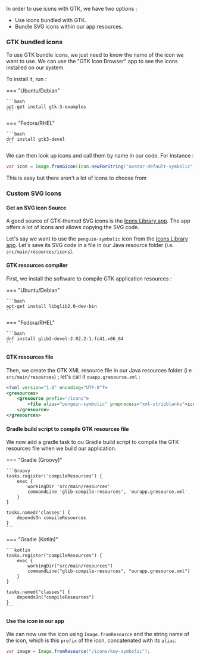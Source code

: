 In order to use icons with GTK, we have two options : 

- Use icons bundled with GTK.
- Bundle SVG icons within our app resources.

### GTK bundled icons

To use GTK bundle icons, we just need to know the name of the icon we want to use. We can use the "GTK Icon Browser" app to see the icons installed on our system.

To install it, run :

=== "Ubuntu/Debian"

    ```bash
    apt-get install gtk-3-examples
    ```

=== "Fedora/RHEL"

    ```bash
    dnf install gtk3-devel
    ```


We can then look up icons and call them by name in our code. For instance :

```Java
var icon = Image.fromGicon(Icon.newForString("avatar-default-symbolic"));
```

This is easy but there aren't a lot of icons to choose from

### Custom SVG Icons

#### Get an SVG icon Source

A good source of GTK-themed SVG icons is the [Icons Library app](https://flathub.org/apps/org.gnome.design.IconLibrary). The app offers a lot of icons and allows copying the SVG code.

Let's say we want to use the `penguin-symbolic` icon from the [Icons Library app](https://flathub.org/apps/org.gnome.design.IconLibrary). Let's save its SVG code in a file in our Java resource folder (i.e. `src/main/resources/icons`).

#### GTK resources compiler

First, we install the software to compile GTK application resources : 

=== "Ubuntu/Debian"

    ```bash
    apt-get install libglib2.0-dev-bin
    ```

=== "Fedora/RHEL"

    ```bash
    dnf install glib2-devel-2.82.2-1.fc41.x86_64
    ```

#### GTK resources file

Then, we create the GTK XML resource file in our Java resources folder (i.e `src/main/resources`) ; let's call it `ouapp.gresource.xml` :

```xml
<?xml version="1.0" encoding="UTF-8"?>
<gresources>
    <gresource prefix="/icons">
        <file alias="penguin-symbolic" preprocess="xml-stripblanks">icons/penguin-symbolic.svg</file>
    </gresource>
</gresources>
```

#### Gradle build script to compile GTK resources file

We now add a gradle task to ou Gradle build script to compile the GTK resources file when we build our application.

=== "Gradle (Groovy)"

    ```Groovy
    tasks.register('compileResources') {
        exec {
            workingDir 'src/main/resources'
            commandLine 'glib-compile-resources', 'ourapp.gresource.xml'
        }
    }
    
    tasks.named('classes') {
        dependsOn compileResources
    }
    ```

=== "Gradle (Kotlin)"

    ```kotlin
    tasks.register("compileResources") {
        exec {
            workingDir("src/main/resources")
            commandLine("glib-compile-resources", "ourapp.gresource.xml")
        }
    }
    
    tasks.named("classes") {
        dependsOn("compileResources")
    }
    ```

#### Use the icon in our app

We can now use the icon using `Image.fromResource` and the string name of the icon, which is this `prefix` of the icon, concatenated with its `alias`:

```Java
var image = Image.fromResource("/icons/key-symbolic");
```
